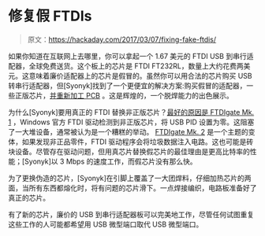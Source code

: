 # 修复假 FTDIs

> 原文：<https://hackaday.com/2017/03/07/fixing-fake-ftdis/>

如果你知道在互联网上去哪里，你可以拿起一个 1.67 美元的 FTDI USB 到串行适配器，全球免费送货。这个板上的芯片是 FTDI FT232RL，数量上大约花费两美元。这意味着廉价适配器上的芯片是假冒的。虽然你可以用合法的芯片购买 USB 转串行适配器，但[Syonyk]找到了一个更便宜的解决方案:购买假冒的适配器，一些正版芯片，[并重新加工 PCB](https://syonyk.blogspot.com/2017/03/fixing-fake-ftdi-ft232rl-adapters-ssop.html) 。这是辉煌的，一个脱焊能力的出色展示。

为什么[Syonyk]要用真正的 FTDI 替换非正版芯片？[最好的原因是 FTDIgate Mk. 1](http://hackaday.com/2014/10/22/watch-that-windows-update-ftdi-drivers-are-killing-fake-chips/) ，Windows 官方 FTDI 驱动检测到非正版芯片，将 USB PID 设置为零。这阻塞了一大堆设备，通常被认为是一个糟糕的举动。 [FTDIgate Mk. 2](http://hackaday.com/2016/02/01/ftdi-drivers-break-fake-chips-again/) 是一个主题的变体，如果发现非正品零件，FTDI 驱动程序会将垃圾数据注入电路。这也可能是砖块设备。尽管存在驱动问题，但用真芯片替换假芯片的最佳理由是更高比特率的性能；[Syonyk]以 3 Mbps 的速度工作，而假芯片没有那么快。

为了更换伪造的芯片，[Syonyk]在引脚上覆盖了一大团焊料，仔细加热芯片的两面，当所有东西都熔化时，将有问题的芯片滑下。一点焊接编织，电路板准备好了真正的芯片。

有了新的芯片，廉价的 USB 到串行适配器板可以完美地工作，尽管任何试图重复这些工作的人可能都希望用 USB 微型端口取代 USB 微型端口。